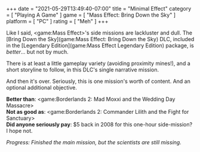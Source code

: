 +++
date = "2021-05-29T13:49:40-07:00"
title = "Minimal Effect"
category = [ "Playing A Game" ]
game = [ "Mass Effect: Bring Down the Sky" ]
platform = [ "PC" ]
rating = [ "Meh" ]
+++

Like I said, <game:Mass Effect>'s side missions are lackluster and dull.  The [Bring Down the Sky](game:Mass Effect: Bring Down the Sky) DLC, included in the [Legendary Edition](game:Mass Effect Legendary Edition) package, is <i>better</i>... but not by much.

There is at least a little gameplay variety (avoiding proximity mines!), and a short storyline to follow, in this DLC's single narrative mission.

And then it's over.  Seriously, this is one mission's worth of content.  And an optional additional objective.

<b>Better than</b>: <game:Borderlands 2: Mad Moxxi and the Wedding Day Massacre>  
<b>Not as good as</b>: <game:Borderlands 2: Commander Lilith and the Fight for Sanctuary>  
<b>Did anyone seriously pay</b>: $5 back in 2008 for this one-hour side-mission?  I hope not.

<i>Progress: Finished the main mission, but the scientists are still missing.</i>
